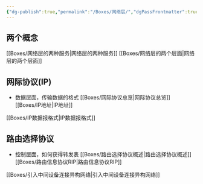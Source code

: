 ```yaml
---
{"dg-publish":true,"permalink":"/Boxes/网络层/","dgPassFrontmatter":true,"created":"2025-05-20T19:48:14.534+08:00","updated":"2025-05-27T10:46:51.048+08:00"}
---
```


## 两个概念
[[Boxes/网络层的两种服务\|网络层的两种服务]]
[[Boxes/网络层的两个层面\|网络层的两个层面]]

## 网际协议(IP)
- 数据层面，传输数据的格式
[[Boxes/网际协议总览\|网际协议总览]]
[[Boxes/IP地址\|IP地址]]

[[Boxes/IP数据报格式\|IP数据报格式]]
## 路由选择协议
- 控制层面，如何获得转发表
[[Boxes/路由选择协议概述\|路由选择协议概述]]
[[Boxes/路由信息协议RIP\|路由信息协议RIP]]



[[Boxes/引入中间设备连接异构网络\|引入中间设备连接异构网络]]